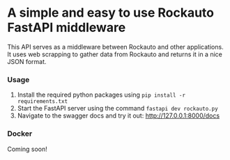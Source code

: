 # A simple and easy to use Rockauto FastAPI middleware

This API serves as a middleware between Rockauto and other applications. It uses web scrapping to gather data from Rockauto and returns it in a nice JSON format.


### Usage

1. Install the required python packages using `pip install -r requirements.txt`
2. Start the FastAPI server using the command `fastapi dev rockauto.py`
3. Navigate to the swagger docs and try it out: http://127.0.0.1:8000/docs

### Docker 
Coming soon!
